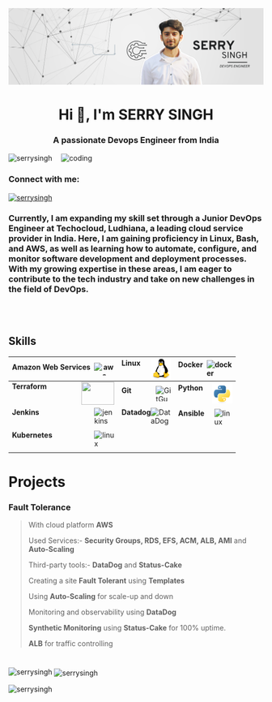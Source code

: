 ![logo](https://github.com/SerrySingh/SerrySingh/blob/main/SerryBanner.png)
<h1 align="center">Hi 👋, I'm SERRY SINGH</h1>
<h3 align="center">A passionate Devops Engineer from India</h3>

<img align="right" alt="coding" width="400" src="https://flaskmedia.s3.amazonaws.com/giphy.gif"> 

<p align="left"> <img src="https://komarev.com/ghpvc/?username=serrysingh&label=Profile%20views&color=0e75b6&style=flat" alt="serrysingh" /> </p>



<h3 align="left">Connect with me:</h3>
<p align="left">
<a href="https://www.linkedin.com/in/serry-singh-429105228/" target="blank"><img align="center" src="https://raw.githubusercontent.com/rahuldkjain/github-profile-readme-generator/master/src/images/icons/Social/linked-in-alt.svg" alt="serrysingh" height="30" width="40" /></a>
</p>


<div>
        <h3>Currently, I am expanding my skill set through a Junior DevOps Engineer at Techocloud, Ludhiana, a leading cloud service provider in India. Here, I am gaining proficiency in Linux, Bash, and AWS, as well as learning how to automate, configure, and monitor software development and deployment processes. With my growing expertise in these areas, I am eager to contribute to the tech industry and take on new challenges in the field of DevOps.</h3>
    </div>

<br><br>
## Skills

|**Amazon Web Services** &nbsp; <a href="https://aws.amazon.com" target="_blank" rel="noreferrer"> <img align="right" src="https://upload.wikimedia.org/wikipedia/commons/thumb/9/93/Amazon_Web_Services_Logo.svg/1200px-Amazon_Web_Services_Logo.svg.png" alt="aws" width="40" height="25"/> </a>    |  **Linux** &nbsp; <a href="https://www.linux.org/" target="_blank" rel="noreferrer"> <img align="right" src="https://raw.githubusercontent.com/devicons/devicon/master/icons/linux/linux-original.svg" alt="linux" width="40" height="40"/> </a>  |  **Docker**  &nbsp;  <a href="https://www.docker.com/" target="_blank" rel="noreferrer"> <img align="right" src="https://www.docker.com/wp-content/uploads/2022/03/vertical-logo-monochromatic.png" alt="docker" width="50" height="35"/> </a>  |
| --- | :-- | :-- |
**Terraform**  <a href="https://www.terraform.io/" target="_blank" rel="noreferrer"> <img align="right"  src="https://www.aviator.co/blog/wp-content/uploads/2023/01/terraform.png" width="65" height="45"/> </a>  | **Git** &nbsp; <a href="https://github.com/" target="_blank" rel="noreferrer"> <img align="right" src="https://git-scm.com/images/logos/downloads/Git-Icon-1788C.png" alt="GitGub" width="30" height="30"/> </a> | **Python**  &nbsp; </a> <a href="https://www.python.org" target="_blank" rel="noreferrer"> <img align="right" src="https://raw.githubusercontent.com/devicons/devicon/master/icons/python/python-original.svg" alt="python" width="40" height="40"/> </a>|
  | **Jenkins**  <a href="https://www.jenkins.io" target="_blank" rel="noreferrer"> <img align="right" src="https://www.vectorlogo.zone/logos/jenkins/jenkins-icon.svg" alt="jenkins" width="40" height="40"/> </a> |  **Datadog**  <a href="https://www.datadoghq.com/" target="_blank" rel="noreferrer"> <img align="right" src="https://datadog-docs.imgix.net/img/dd_logo_n_70x75.png?ch=Width,DPR&fit=max&auto=format&w=70&h=75" alt="DataDog" width="40" height="40"/> </a> | **Ansible** &nbsp; <a href="https://www.ansible.com/" target="_blank" rel="noreferrer"> <img align="right" src="https://icons-for-free.com/download-icon-Ansible-1324888693696178172_256.ico" alt="linux" width="35" height="35"/> </a>| 
| **Kubernetes**  <a href="https://kubernetes.io/" target="_blank" rel="noreferrer"> <img align="right" src="https://kubernetes.io/images/favicon.png" alt="linux" width="40" height="40"/> </a> |


    
<!-- <h3 align="left">Languages and Tools:</h3>
<p align="left"> <a href="https://aws.amazon.com" target="_blank" rel="noreferrer"> <img src="https://raw.githubusercontent.com/devicons/devicon/master/icons/amazonwebservices/amazonwebservices-original-wordmark.svg" alt="aws" width="40" height="40"/> </a> <a href="https://www.gnu.org/software/bash/" target="_blank" rel="noreferrer"> <img src="https://www.vectorlogo.zone/logos/gnu_bash/gnu_bash-icon.svg" alt="bash" width="40" height="40"/> </a> <a href="https://www.docker.com/" target="_blank" rel="noreferrer"> <img src="https://raw.githubusercontent.com/devicons/devicon/master/icons/docker/docker-original-wordmark.svg" alt="docker" width="40" height="40"/> </a> <a href="https://flask.palletsprojects.com/" target="_blank" rel="noreferrer"> <img src="https://www.vectorlogo.zone/logos/pocoo_flask/pocoo_flask-icon.svg" alt="flask" width="40" height="40"/> </a> <a href="https://git-scm.com/" target="_blank" rel="noreferrer"> <img src="https://www.vectorlogo.zone/logos/git-scm/git-scm-icon.svg" alt="git" width="40" height="40"/> </a> <a href="https://www.jenkins.io" target="_blank" rel="noreferrer"> <img src="https://www.vectorlogo.zone/logos/jenkins/jenkins-icon.svg" alt="jenkins" width="40" height="40"/> </a> <a href="https://kubernetes.io" target="_blank" rel="noreferrer"> <img src="https://www.vectorlogo.zone/logos/kubernetes/kubernetes-icon.svg" alt="kubernetes" width="40" height="40"/> </a> <a href="https://www.linux.org/" target="_blank" rel="noreferrer"> <img src="https://raw.githubusercontent.com/devicons/devicon/master/icons/linux/linux-original.svg" alt="linux" width="40" height="40"/> </a> <a href="https://www.python.org" target="_blank" rel="noreferrer"> <img src="https://raw.githubusercontent.com/devicons/devicon/master/icons/python/python-original.svg" alt="python" width="40" height="40"/> </a> </p>   -->

# Projects

### Fault Tolerance
> With cloud platform **AWS**
> 
> Used Services:-  **Security Groups, RDS, EFS, ACM, ALB, AMI** and **Auto-Scaling**
> 
> Third-party tools:- **DataDog** and  **Status-Cake**
>
>Creating a site **Fault Tolerant** using **Templates** 
>
> Using **Auto-Scaling** for scale-up and down 
>
> Monitoring and observability using **DataDog**
>
> **Synthetic Monitoring** using **Status-Cake** for 100%
uptime. 
> 
> **ALB** for traffic controlling
#


<p><img align="left" src="https://github-readme-stats.vercel.app/api/top-langs?username=serrysingh&show_icons=true&locale=en&layout=compact" alt="serrysingh" /></p>

<p>&nbsp;<img align="center" src="https://github-readme-stats.vercel.app/api?username=serrysingh&show_icons=true&locale=en" alt="serrysingh" /></p>

<p><img align="center" src="https://github-readme-streak-stats.herokuapp.com/?user=serrysingh&" alt="serrysingh" /></p>



<!--
**SerrySingh/SerrySingh** is a ✨ _special_ ✨ repository because its `README.md` (this file) appears on your GitHub profile.

Here are some ideas to get you started:

- 🔭 I’m currently working on ...
- 🌱 I’m currently learning ...
- 👯 I’m looking to collaborate on ...
- 🤔 I’m looking for help with ...
- 💬 Ask me about ...
- 📫 How to reach me: ...
- 😄 Pronouns: ...
- ⚡ Fun fact: ...
-->
